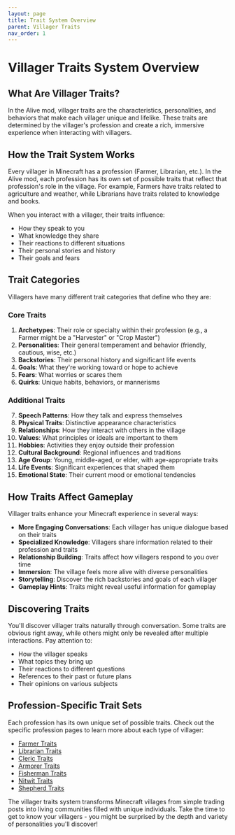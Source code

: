 ```yaml
---
layout: page
title: Trait System Overview
parent: Villager Traits
nav_order: 1
---
```


# Villager Traits System Overview

## What Are Villager Traits?

In the Alive mod, villager traits are the characteristics, personalities, and behaviors that make each villager unique and lifelike. These traits are determined by the villager's profession and create a rich, immersive experience when interacting with villagers.

## How the Trait System Works

Every villager in Minecraft has a profession (Farmer, Librarian, etc.). In the Alive mod, each profession has its own set of possible traits that reflect that profession's role in the village. For example, Farmers have traits related to agriculture and weather, while Librarians have traits related to knowledge and books.

When you interact with a villager, their traits influence:

- How they speak to you
- What knowledge they share
- Their reactions to different situations
- Their personal stories and history
- Their goals and fears

## Trait Categories

Villagers have many different trait categories that define who they are:

### Core Traits

1. **Archetypes**: Their role or specialty within their profession (e.g., a Farmer might be a "Harvester" or "Crop Master")
2. **Personalities**: Their general temperament and behavior (friendly, cautious, wise, etc.)
3. **Backstories**: Their personal history and significant life events
4. **Goals**: What they're working toward or hope to achieve
5. **Fears**: What worries or scares them
6. **Quirks**: Unique habits, behaviors, or mannerisms

### Additional Traits

7. **Speech Patterns**: How they talk and express themselves
8. **Physical Traits**: Distinctive appearance characteristics
9. **Relationships**: How they interact with others in the village
10. **Values**: What principles or ideals are important to them
11. **Hobbies**: Activities they enjoy outside their profession
12. **Cultural Background**: Regional influences and traditions
13. **Age Group**: Young, middle-aged, or elder, with age-appropriate traits
14. **Life Events**: Significant experiences that shaped them
15. **Emotional State**: Their current mood or emotional tendencies

## How Traits Affect Gameplay

Villager traits enhance your Minecraft experience in several ways:

- **More Engaging Conversations**: Each villager has unique dialogue based on their traits
- **Specialized Knowledge**: Villagers share information related to their profession and traits
- **Relationship Building**: Traits affect how villagers respond to you over time
- **Immersion**: The village feels more alive with diverse personalities
- **Storytelling**: Discover the rich backstories and goals of each villager
- **Gameplay Hints**: Traits might reveal useful information for gameplay

## Discovering Traits

You'll discover villager traits naturally through conversation. Some traits are obvious right away, while others might only be revealed after multiple interactions. Pay attention to:

- How the villager speaks
- What topics they bring up
- Their reactions to different questions
- References to their past or future plans
- Their opinions on various subjects

## Profession-Specific Trait Sets

Each profession has its own unique set of possible traits. Check out the specific profession pages to learn more about each type of villager:

- [Farmer Traits](FARMER.html)
- [Librarian Traits](LIBRARIAN.html)
- [Cleric Traits](CLERIC.html)
- [Armorer Traits](ARMORER.html)
- [Fisherman Traits](FISHERMAN.html)
- [Nitwit Traits](NITWIT.html)
- [Shepherd Traits](SHEPHERD.html)

The villager traits system transforms Minecraft villages from simple trading posts into living communities filled with unique individuals. Take the time to get to know your villagers - you might be surprised by the depth and variety of personalities you'll discover!
